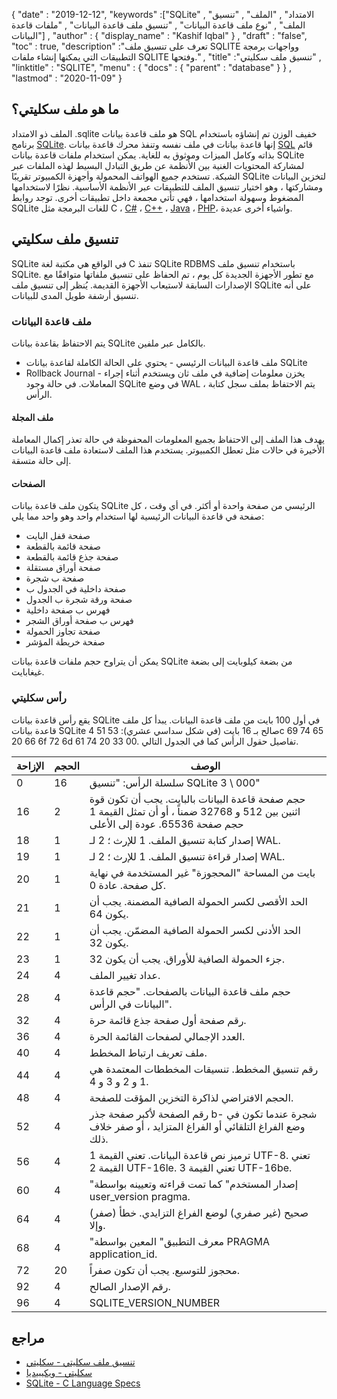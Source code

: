 {
  "date" : "2019-12-12",
  "keywords" :["SQLite" , "الامتداد" , "الملف" , "تنسيق الملف" , "نوع ملف قاعدة البيانات" , "تنسيق ملف قاعدة البيانات" , "ملفات قاعدة البيانات"] ,
  "author" : {
    "display_name" : "Kashif Iqbal"
} ,
  "draft" : "false",
  "toc" : true,
  "description" :"تعرف على تنسيق ملف SQLITE وواجهات برمجة التطبيقات التي يمكنها إنشاء ملفات SQLITE وفتحها." ,
  "title" :"تنسيق ملف سكليتي" ,
  "linktitle" : "SQLITE",
  "menu" : {
    "docs" : {
      "parent" : "database"
}
} ,
  "lastmod" : "2020-11-09"
}

## ما هو ملف سكليتي؟

الملف ذو الامتداد .sqlite هو ملف قاعدة بيانات SQL خفيف الوزن تم إنشاؤه باستخدام برنامج [SQLite](https://www.sqlite.org/index.html). إنها قاعدة بيانات في ملف نفسه وتنفذ محرك قاعدة بيانات [SQL](/ar/database/sql/) قائم بذاته وكامل الميزات وموثوق به للغاية. يمكن استخدام ملفات قاعدة بيانات SQLite لمشاركة المحتويات الغنية بين الأنظمة عن طريق التبادل البسيط لهذه الملفات عبر الشبكة. تستخدم جميع الهواتف المحمولة وأجهزة الكمبيوتر تقريبًا SQLite لتخزين البيانات ومشاركتها ، وهو اختيار تنسيق الملف للتطبيقات عبر الأنظمة الأساسية. نظرًا لاستخدامها المضغوط وسهولة استخدامها ، فهي تأتي مجمعة داخل تطبيقات أخرى. توجد روابط SQLite للغات البرمجة مثل C ، [C#](/ar/programming/cs/) ، [C++](/ar/programming/cpp/) ، [Java](/ar/programming/java/) ، [PHP](/ar/programming/php/)، واشياء أخرى عديدة.

## تنسيق ملف سكليتي

SQLite في الواقع هي مكتبة لغة C تنفذ SQLite RDBMS باستخدام تنسيق ملف SQLite. مع تطور الأجهزة الجديدة كل يوم ، تم الحفاظ على تنسيق ملفاتها متوافقًا مع الإصدارات السابقة لاستيعاب الأجهزة القديمة. يُنظر إلى تنسيق ملف SQLite على أنه تنسيق أرشفة طويل المدى للبيانات.

### ملف قاعدة البيانات

يتم الاحتفاظ بقاعدة بيانات SQLite بالكامل عبر ملفين.
* ملف قاعدة البيانات الرئيسي - يحتوي على الحالة الكاملة لقاعدة بيانات SQLite
* Rollback Journal - يخزن معلومات إضافية في ملف ثان ويستخدم أثناء إجراء المعاملات. في حالة وجود SQLite في وضع WAL ، يتم الاحتفاظ بملف سجل كتابة الرأس.

#### ملف المجلة

يهدف هذا الملف إلى الاحتفاظ بجميع المعلومات المحفوظة في حالة تعذر إكمال المعاملة الأخيرة في حالات مثل تعطل الكمبيوتر. يستخدم هذا الملف لاستعادة ملف قاعدة البيانات إلى حالة متسقة.

#### الصفحات

يتكون ملف قاعدة بيانات SQLite الرئيسي من صفحة واحدة أو أكثر. في أي وقت ، كل صفحة في قاعدة البيانات الرئيسية لها استخدام واحد وهو واحد مما يلي:

* صفحة قفل البايت
* صفحة قائمة بالقطعة
* صفحة جذع قائمة بالقطعة
* صفحة أوراق مستقلة
* صفحة ب شجرة
* صفحة داخلية في الجدول ب
* صفحة ورقة شجرة ب الجدول
* فهرس ب صفحة داخلية
* فهرس ب صفحة أوراق الشجر
* صفحة تجاوز الحمولة
* صفحة خريطة المؤشر

يمكن أن يتراوح حجم ملفات قاعدة بيانات SQLite من بضعة كيلوبايت إلى بضعة غيغابايت.

### رأس سكليتي

يقع رأس قاعدة بيانات SQLite في أول 100 بايت من ملف قاعدة البيانات. يبدأ كل ملف قاعدة بيانات SQLite صالح بـ 16 بايت (في شكل سداسي عشري): 53 51 4c 69 74 65 20 66 6f 72 6d 61 74 20 33 00. تفاصيل حقول الرأس كما في الجدول التالي.

| الإزاحة | الحجم | الوصف |
---|---|---|
| 0 | 16 | سلسلة الرأس: "تنسيق SQLite 3 \ 000" |
| 16 | 2 | حجم صفحة قاعدة البيانات بالبايت. يجب أن تكون قوة اثنين بين 512 و 32768 ضمناً ، أو أن تمثل القيمة 1 حجم صفحة 65536. عودة إلى الأعلى |
| 18 | 1 | إصدار كتابة تنسيق الملف. 1 للإرث ؛ 2 لـ WAL. |
| 19 | 1 | إصدار قراءة تنسيق الملف. 1 للإرث ؛ 2 لـ WAL. |
| 20 | 1 | بايت من المساحة "المحجوزة" غير المستخدمة في نهاية كل صفحة. عادة 0. |
| 21 | 1 | الحد الأقصى لكسر الحمولة الصافية المضمنة. يجب أن يكون 64. |
| 22 | 1 | الحد الأدنى لكسر الحمولة الصافية المضمّن. يجب أن يكون 32. |
| 23 | 1 | جزء الحمولة الصافية للأوراق. يجب أن يكون 32. |
| 24 | 4 | عداد تغيير الملف. |
| 28 | 4 | حجم ملف قاعدة البيانات بالصفحات. "حجم قاعدة البيانات في الرأس". |
| 32 | 4 | رقم صفحة أول صفحة جذع قائمة حرة. |
| 36 | 4 | العدد الإجمالي لصفحات القائمة الحرة. |
| 40 | 4 | ملف تعريف ارتباط المخطط. |
| 44 | 4 | رقم تنسيق المخطط. تنسيقات المخططات المعتمدة هي 1 و 2 و 3 و 4. |
| 48 | 4 | الحجم الافتراضي لذاكرة التخزين المؤقت للصفحة. |
| 52 | 4 | رقم الصفحة لأكبر صفحة جذر b- شجرة عندما تكون في وضع الفراغ التلقائي أو الفراغ المتزايد ، أو صفر خلاف ذلك.
| 56 | 4 | ترميز نص قاعدة البيانات. تعني القيمة 1 UTF-8. تعني القيمة 2 UTF-16le. تعني القيمة 3 UTF-16be. |
| 60 | 4 | "إصدار المستخدم" كما تمت قراءته وتعيينه بواسطة user_version pragma. |
| 64 | 4 | صحيح (غير صفري) لوضع الفراغ التزايدي. خطأ (صفر) وإلا. |
| 68 | 4 | "معرف التطبيق" المعين بواسطة PRAGMA application_id. |
| 72 | 20 | محجوز للتوسيع. يجب أن تكون صفراً. |
| 92 | 4 | رقم الإصدار الصالح. |
| 96 | 4 | SQLITE_VERSION_NUMBER |

## مراجع ##

* [تنسيق ملف سكليتي - سكليتي](https://www.sqlite.org/fileformat2.html)
* [سكليتي - ويكيبيديا](https://en.wikipedia.org/wiki/SQLite)
* [SQLite - C Language Specs](https://www.sqlite.org/c3ref/intro.html)

